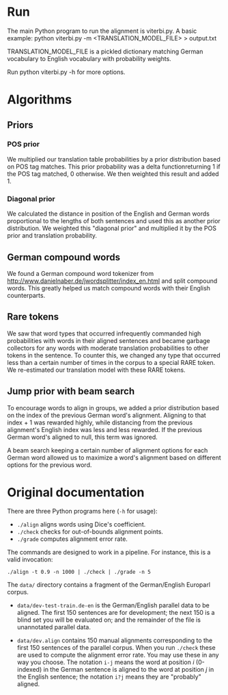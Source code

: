 # Run
The main Python program to run the alignment is viterbi.py. A basic example:
python viterbi.py -m <TRANSLATION_MODEL_FILE> > output.txt

TRANSLATION_MODEL_FILE is a pickled dictionary matching German vocabulary to English vocabulary with probability weights.

Run python viterbi.py -h for more options.

# Algorithms
## Priors
### POS prior
We multiplied our translation table probabilities by a prior distribution based on POS tag matches. This prior probability was a delta functionreturning 1 if the POS tag matched, 0 otherwise. We then weighted this result and added 1.

### Diagonal prior
We calculated the distance in position of the English and German words proportional to the lengths of both sentences and used this as another prior distribution. We weighted this "diagonal prior" and multiplied it by the POS prior and translation probability.

## German compound words
We found a German compound word tokenizer from http://www.danielnaber.de/jwordsplitter/index_en.html and split compound words. This greatly helped us match compound words with their English counterparts.

## Rare tokens
We saw that word types that occurred infrequently commanded high probabilities with words in their aligned sentences and became garbage collectors for any words with moderate translation probabilities to other tokens in the sentence. To counter this, we changed any type that occurred less than a certain number of times in the corpus to a special RARE token. We re-estimated our translation model with these RARE tokens. 

## Jump prior with beam search
To encourage words to align in groups, we added a prior distribution based on the index of the previous German word's alignment. Aligning to that index + 1 was rewarded highly, while distancing from the previous alignment's English index was less and less rewarded. If the previous German word's aligned to null, this term was ignored.

A beam search keeping a certain number of alignment options for each German word allowed us to maximize a word's alignment based on different options for the previous word.

# Original documentation
There are three Python programs here (`-h` for usage):

 - `./align` aligns words using Dice's coefficient.
 - `./check` checks for out-of-bounds alignment points.
 - `./grade` computes alignment error rate.

The commands are designed to work in a pipeline. For instance, this is a valid invocation:

    ./align -t 0.9 -n 1000 | ./check | ./grade -n 5


The `data/` directory contains a fragment of the German/English Europarl corpus.

 - `data/dev-test-train.de-en` is the German/English parallel data to be aligned. The first 150 sentences are for development; the next 150 is a blind set you will be evaluated on; and the remainder of the file is unannotated parallel data.

 - `data/dev.align` contains 150 manual alignments corresponding to the first 150 sentences of the parallel corpus. When you run `./check` these are used to compute the alignment error rate. You may use these in any way you choose. The notation `i-j` means the word at position *i* (0-indexed) in the German sentence is aligned to the word at position *j* in the English sentence; the notation `i?j` means they are "probably" aligned.

